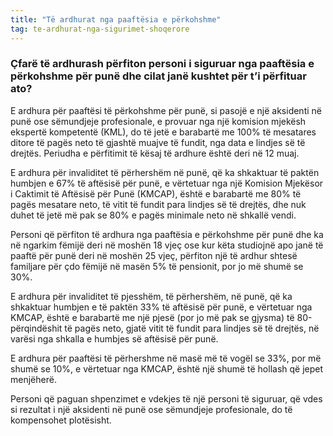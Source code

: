 ```yaml
---
title: "Të ardhurat nga paaftësia e përkohshme"
tag: te-ardhurat-nga-sigurimet-shoqerore
---
```


### Çfarë të ardhurash përfiton personi i siguruar nga paaftësia e përkohshme për punë dhe cilat janë kushtet për t’i përfituar ato?

E ardhura për paaftësi të përkohshme për punë, si pasojë e një aksidenti në punë ose sëmundjeje profesionale, e provuar nga një komision mjekësh ekspertë kompetentë (KML), do të jetë e barabartë me 100% të mesatares ditore të pagës neto të gjashtë muajve të fundit, nga data e lindjes së të drejtës. Periudha e përfitimit të kësaj të ardhure është deri në 12 muaj.

E ardhura për invaliditet të përhershëm në punë, që ka shkaktuar të paktën humbjen e 67% të aftësisë për punë, e vërtetuar nga një Komision Mjekësor i Caktimit të Aftësisë për Punë (KMCAP), është e barabartë me 80% të pagës mesatare neto, të vitit të fundit para lindjes së të drejtës, dhe nuk duhet të jetë më pak se 80% e pagës minimale neto në shkallë vendi.

Personi që përfiton të ardhura nga paaftësia e përkohshme për punë dhe ka në ngarkim fëmijë deri në moshën 18 vjeç ose kur këta studiojnë apo janë të paaftë për punë deri në moshën 25 vjeç, përfiton një të ardhur shtesë familjare për çdo fëmijë në masën 5% të pensionit, por jo më shumë se 30%.

E ardhura për invaliditet të pjesshëm, të përhershëm, në punë, që ka shkaktuar humbjen e të paktën 33% të aftësisë për punë, e vërtetuar nga KMCAP, është e barabartë me një pjesë (por jo më pak se gjysma) të 80-përqindëshit të pagës neto, gjatë vitit të fundit para lindjes së të drejtës, në varësi nga shkalla e humbjes së aftësisë për punë.

E ardhura për paaftësi të përhershme në masë më të vogël se 33%, por më shumë se 10%, e vërtetuar nga KMCAP, është një shumë të hollash që jepet menjëherë.

Personi që paguan shpenzimet e vdekjes të një personi të siguruar, që vdes si rezultat i një aksidenti në punë ose sëmundjeje profesionale, do të kompensohet plotësisht.

